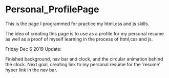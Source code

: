 # Personal_ProfilePage
This is the page I programmed for practice my html,css and js skills.

The idea of creating this page is to use as a profile for my personal resume as well as a proof of myself learning in the process of html,css and js.

Friday Dec 6 2019 Update:

  Finished background, nav bar and clock, and the circular animation behind the clock.
  Next goal, creating link to my personal resume for the 'resume' hyper link in the nav bar.
  
  
